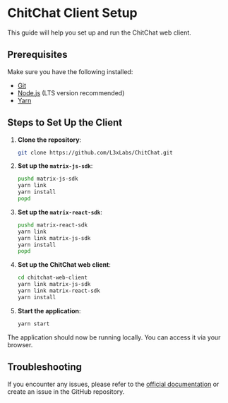 # ChitChat Client Setup

This guide will help you set up and run the ChitChat web client.

## Prerequisites

Make sure you have the following installed:

- [Git](https://git-scm.com/)
- [Node.js](https://nodejs.org/en/) (LTS version recommended)
- [Yarn](https://yarnpkg.com/getting-started/install)

## Steps to Set Up the Client

1. **Clone the repository**:

   ```bash
   git clone https://github.com/L3xLabs/ChitChat.git
   ```

2. **Set up the `matrix-js-sdk`**:

   ```bash
   pushd matrix-js-sdk
   yarn link
   yarn install
   popd
   ```

3. **Set up the `matrix-react-sdk`**:

   ```bash
   pushd matrix-react-sdk
   yarn link
   yarn link matrix-js-sdk
   yarn install
   popd
   ```

4. **Set up the ChitChat web client**:

   ```bash
   cd chitchat-web-client
   yarn link matrix-js-sdk
   yarn link matrix-react-sdk
   yarn install
   ```

5. **Start the application**:
   ```bash
   yarn start
   ```

The application should now be running locally. You can access it via your browser.

## Troubleshooting

If you encounter any issues, please refer to the [official documentation](https://github.com/L3xLabs/ChitChat) or create an issue in the GitHub repository.
